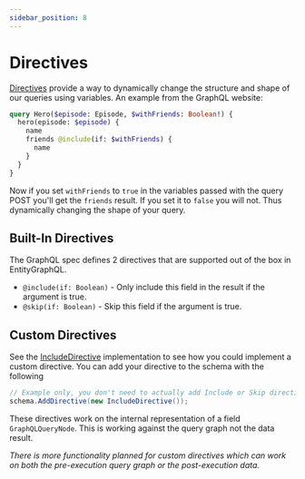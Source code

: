 ```yaml
---
sidebar_position: 8
---
```


# Directives

[Directives](https://graphql.org/learn/queries/#directives) provide a way to dynamically change the structure and shape of our queries using variables. An example from the GraphQL website:

```graphql
query Hero($episode: Episode, $withFriends: Boolean!) {
  hero(episode: $episode) {
    name
    friends @include(if: $withFriends) {
      name
    }
  }
}
```

Now if you set `withFriends` to `true` in the variables passed with the query POST you'll get the `friends` result. If you set it to `false` you will not. Thus dynamically changing the shape of your query.

## Built-In Directives

The GraphQL spec defines 2 directives that are supported out of the box in EntityGraphQL.

- `@include(if: Boolean)` - Only include this field in the result if the argument is true.
- `@skip(if: Boolean)` - Skip this field if the argument is true.

## Custom Directives

See the [IncludeDirective](https://github.com/lukemurray/EntityGraphQL/blob/master/src/EntityGraphQL/Directives/IncludeDirectiveProcessor.cs) implementation to see how you could implement a custom directive. You can add your directive to the schema with the following

```cs
// Example only, you don't need to actually add Include or Skip directives
schema.AddDirective(new IncludeDirective());
```

These directives work on the internal representation of a field `GraphQLQueryNode`. This is working against the query graph not the data result.

_There is more functionality planned for custom directives which can work on both the pre-execution query graph or the post-execution data._
